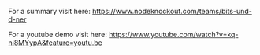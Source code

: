 For a summary visit here:
https://www.nodeknockout.com/teams/bits-und-d-ner

For a youtube demo visit here:
https://www.youtube.com/watch?v=kq-ni8MYypA&feature=youtu.be
